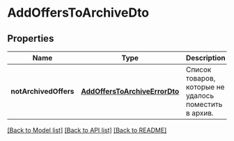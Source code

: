 # AddOffersToArchiveDto

## Properties
Name | Type | Description | Notes
------------ | ------------- | ------------- | -------------
**notArchivedOffers** | [**AddOffersToArchiveErrorDto**](AddOffersToArchiveErrorDTO.md) | Список товаров, которые не удалось поместить в архив. | [optional] [default to null]

[[Back to Model list]](../README.md#documentation-for-models) [[Back to API list]](../README.md#documentation-for-api-endpoints) [[Back to README]](../README.md)


